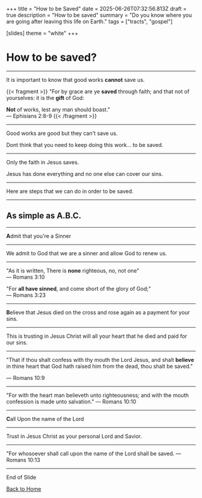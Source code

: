 +++
title = "How to be Saved"
date = 2025-06-26T07:32:56.813Z
draft = true
description = "How to be saved"
summary = "Do you know where you are going after leaving this life on Earth."
tags = ["tracts", "gospel"]

[slides]
  theme = "white"
+++

# How to be saved?

---

It is important to know that good works **cannot** save us.

{{< fragment >}}
"For by grace are ye **saved** through faith; and that not of yourselves: it is the **gift** of God:

**Not** of works, lest any man should boast." <br/> 
— Ephisians 2:8-9
{{< /fragment >}}

---

Good works are good but they can't save us.

Dont think that you need to keep doing this work... to be saved.

---

Only the faith in Jesus saves. 

Jesus has done everything and no one else can cover our sins.

---

Here are steps that we can do in order to be saved.

---

## As simple as A.B.C.

---

**A**dmit that you're a Sinner

---

We admit to God that we are a sinner and allow God to renew us.

---

"As it is written, There is **none** righteous, no, not one"<br/>
— Romans 3:10

"For **all have sinned**, and come short of the glory of God;"<br/>
— Romans 3:23

---

**B**elieve that Jesus died on the cross and rose again as a payment for your sins.

---

This is trusting in Jesus Christ will all your heart that he died and paid for our sins. 

---

"That if thou shalt confess with thy mouth the Lord Jesus, and shalt **believe** in thine heart that God hath raised him from the dead, thou shalt be saved."

— Romans 10:9

---

"For with the heart man believeth unto righteousness; and with the mouth confession is made unto salvation."
— Romans 10:10

---

**C**all Upon the name of the Lord

---

Trust in Jesus Christ as your personal Lord and Savior.

---
"For whosoever shall call upon the name of the Lord shall be saved.
— Romans 10:13



---

End of Slide

[Back to Home](/)
